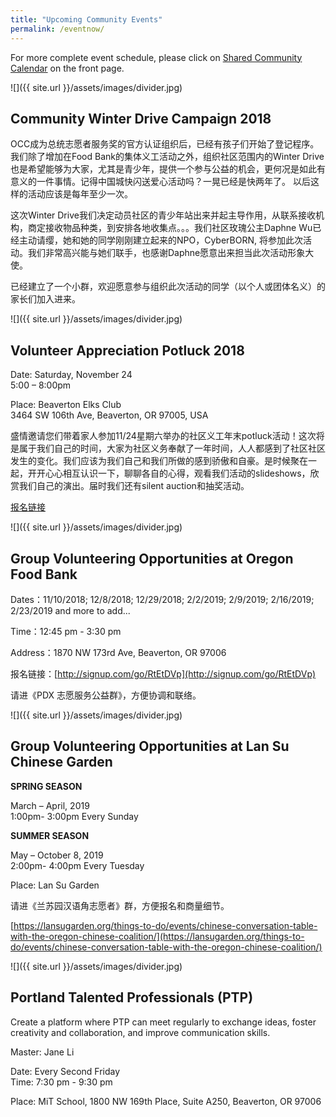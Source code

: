 ```yaml
---
title: "Upcoming Community Events"
permalink: /eventnow/
---
```


For more complete event schedule, please click on [Shared Community Calendar](http://pdxchinese.org/events/) on the front page.

![]({{ site.url }}/assets/images/divider.jpg)

## Community Winter Drive Campaign 2018

OCC成为总统志愿者服务奖的官方认证组织后，已经有孩子们开始了登记程序。我们除了增加在Food Bank的集体义工活动之外，组织社区范围内的Winter Drive也是希望能够为大家，尤其是青少年，提供一个参与公益的机会，更何况是如此有意义的一件事情。记得中国城快闪送爱心活动吗？一晃已经是快两年了。 以后这样的活动应该是每年至少一次。

这次Winter Drive我们决定动员社区的青少年站出来并起主导作用，从联系接收机构，商定接收物品种类，到安排各地收集点。。。我们社区玫瑰公主Daphne Wu已经主动请缨，她和她的同学刚刚建立起来的NPO，CyberBORN, 将参加此次活动。我们非常高兴能与她们联手，也感谢Daphne愿意出来担当此次活动形象大使。

已经建立了一个小群，欢迎愿意参与组织此次活动的同学（以个人或团体名义）的家长们加入进来。

![]({{ site.url }}/assets/images/divider.jpg)

## Volunteer Appreciation Potluck 2018

Date: Saturday, November 24  
      5:00 – 8:00pm  

Place: Beaverton Elks Club  
      3464 SW 106th Ave, Beaverton, OR 97005, USA  

盛情邀请您们带着家人参加11/24星期六举办的社区义工年末potluck活动！这次将是属于我们自己的时间，大家为社区义务奉献了一年时间，人人都感到了社区社区发生的变化。我们应该为我们自己和我们所做的感到骄傲和自豪。是时候聚在一起，开开心心相互认识一下，聊聊各自的心得，观看我们活动的slideshows，欣赏我们自己的演出。届时我们还有silent auction和抽奖活动。

[报名链接](https://docs.google.com/forms/d/e/1FAIpQLSfvRHU44_ukmC_iv_62twuYjw5HgOrPPda-QMG2eI8KtHz9BA/viewform?c=0&w=1)

![]({{ site.url }}/assets/images/divider.jpg)

## Group Volunteering Opportunities at Oregon Food Bank

Dates：11/10/2018; 12/8/2018; 12/29/2018; 2/2/2019; 2/9/2019; 2/16/2019; 2/23/2019 and more to add...

Time：12:45 pm - 3:30 pm

Address：1870 NW 173rd Ave, Beaverton, OR 97006

报名链接：[http://signup.com/go/RtEtDVp](http://signup.com/go/RtEtDVp)

请进《PDX 志愿服务公益群》，方便协调和联络。

![]({{ site.url }}/assets/images/divider.jpg)

## Group Volunteering Opportunities at Lan Su Chinese Garden

**SPRING SEASON**

March – April, 2019  
1:00pm- 3:00pm Every Sunday  

**SUMMER SEASON**

May – October 8, 2019  
2:00pm- 4:00pm Every Tuesday  

Place: Lan Su Garden

请进《兰苏园汉语角志愿者》群，方便报名和商量细节。

[https://lansugarden.org/things-to-do/events/chinese-conversation-table-with-the-oregon-chinese-coalition/](https://lansugarden.org/things-to-do/events/chinese-conversation-table-with-the-oregon-chinese-coalition/)

![]({{ site.url }}/assets/images/divider.jpg)

## Portland Talented Professionals (PTP)

Create a platform where PTP can meet regularly to exchange ideas, foster creativity and collaboration, and improve communication skills.

Master: Jane Li

Date: Every Second Friday  
Time: 7:30 pm - 9:30 pm  

Place: MiT School, 1800 NW 169th Place, Suite A250, Beaverton, OR 97006
